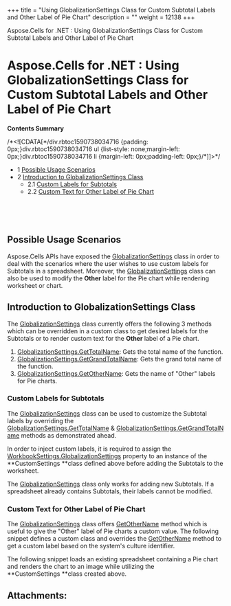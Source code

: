 +++
title = "Using GlobalizationSettings Class for Custom Subtotal Labels and Other Label of Pie Chart" 
description = "" 
weight = 12138 
+++

Aspose.Cells for .NET : Using GlobalizationSettings Class for Custom Subtotal Labels and Other Label of Pie Chart  

# Aspose.Cells for .NET : Using GlobalizationSettings Class for Custom Subtotal Labels and Other Label of Pie Chart


**Contents Summary**

/\*<!\[CDATA\[\*/div.rbtoc1590738034716 {padding: 0px;}div.rbtoc1590738034716 ul {list-style: none;margin-left: 0px;}div.rbtoc1590738034716 li {margin-left: 0px;padding-left: 0px;}/\*\]\]>\*/

*   1 [Possible Usage Scenarios](#UsingGlobalizationSettingsClassforCustomSubtotalLabelsandOtherLabelofPieChart-PossibleUsageScenarios)
*   2 [Introduction to GlobalizationSettings Class](#UsingGlobalizationSettingsClassforCustomSubtotalLabelsandOtherLabelofPieChart-IntroductiontoGlobalizationSettingsClass)
    *   2.1 [Custom Labels for Subtotals](#UsingGlobalizationSettingsClassforCustomSubtotalLabelsandOtherLabelofPieChart-CustomLabelsforSubtotals)
    *   2.2 [Custom Text for Other Label of Pie Chart](#UsingGlobalizationSettingsClassforCustomSubtotalLabelsandOtherLabelofPieChart-CustomTextforOtherLabelofPieChart)

 

 

## Possible Usage Scenarios

Aspose.Cells APIs have exposed the [GlobalizationSettings](https://apireference.aspose.com/net/cells/aspose.cells/globalizationsettings) class in order to deal with the scenarios where the user wishes to use custom labels for Subtotals in a spreadsheet. Moreover, the [GlobalizationSettings](https://apireference.aspose.com/net/cells/aspose.cells/globalizationsettings) class can also be used to modify the **Other** label for the Pie chart while rendering worksheet or chart.

## Introduction to GlobalizationSettings Class

The [GlobalizationSettings](https://apireference.aspose.com/net/cells/aspose.cells/globalizationsettings) class currently offers the following 3 methods which can be overridden in a custom class to get desired labels for the Subtotals or to render custom text for the **Other** label of a Pie chart.

1.  [GlobalizationSettings.GetTotalName](https://apireference.aspose.com/net/cells/aspose.cells/globalizationsettings/methods/gettotalname): Gets the total name of the function.
2.  [GlobalizationSettings.GetGrandTotalName](https://apireference.aspose.com/net/cells/aspose.cells/globalizationsettings/methods/getgrandtotalname): Gets the grand total name of the function.
3.  [GlobalizationSettings.GetOtherName](https://apireference.aspose.com/net/cells/aspose.cells/globalizationsettings/methods/getothername): Gets the name of "Other" labels for Pie charts.

### Custom Labels for Subtotals

The [GlobalizationSettings](https://apireference.aspose.com/net/cells/aspose.cells/globalizationsettings) class can be used to customize the Subtotal labels by overriding the [GlobalizationSettings.GetTotalName](https://apireference.aspose.com/net/cells/aspose.cells/globalizationsettings/methods/gettotalname) & [GlobalizationSettings.GetGrandTotalName](https://apireference.aspose.com/net/cells/aspose.cells/globalizationsettings/methods/getgrandtotalname) methods as demonstrated ahead.

  
In order to inject custom labels, it is required to assign the [WorkbookSettings.GlobalizationSettings](https://apireference.aspose.com/net/cells/aspose.cells/workbooksettings/properties/globalizationsettings) property to an instance of the **CustomSettings **class defined above before adding the Subtotals to the worksheet.

The [GlobalizationSettings](https://apireference.aspose.com/net/cells/aspose.cells/globalizationsettings) class only works for adding new Subtotals. If a spreadsheet already contains Subtotals, their labels cannot be modified.

### Custom Text for Other Label of Pie Chart

The [GlobalizationSettings](https://apireference.aspose.com/net/cells/aspose.cells/globalizationsettings) class offers [GetOtherName](https://apireference.aspose.com/net/cells/aspose.cells/globalizationsettings/methods/getothername) method which is useful to give the "Other" label of Pie charts a custom value. The following snippet defines a custom class and overrides the [GetOtherName](https://apireference.aspose.com/net/cells/aspose.cells/globalizationsettings/methods/getothername) method to get a custom label based on the system's culture identifier.

  
The following snippet loads an existing spreadsheet containing a Pie chart and renders the chart to an image while utilizing the **CustomSettings **class created above.

## Attachments:


